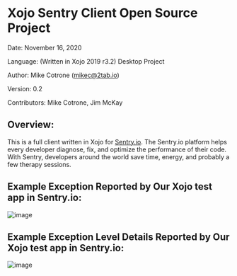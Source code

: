 Xojo Sentry Client Open Source Project
======================================

Date:           November 16, 2020

Language:       (Written in Xojo 2019 r3.2) Desktop Project

Author:         Mike Cotrone (mikec@2tab.io)

Version:        0.2

Contributors:   Mike Cotrone, Jim McKay

Overview:
--------

This is a full client written in Xojo for [Sentry.io](https://www.sentry.io). The Sentry.io platform helps every developer diagnose, fix, and optimize the performance of their code. With Sentry, developers around the world save time, energy, and probably a few therapy sessions.
 

Example Exception Reported by Our Xojo test app in Sentry.io:
-------------------------------------------------------------
![image](https://github.com/mikecotrone/XojoSentryV2/blob/master/ss2.png)

Example Exception Level Details Reported by Our Xojo test app in Sentry.io:
---------------------------------------------------------------------------
![image](https://github.com/mikecotrone/XojoSentryV2/blob/master/ss1.png)

